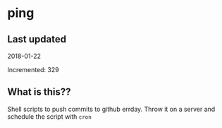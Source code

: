 # ping

## Last updated
2018-01-22

Incremented: 329

## What is this??
Shell scripts to push commits to github errday. Throw it on a server and schedule the script with `cron`
